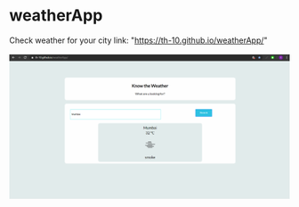 # weatherApp
Check weather for your city
link: "https://th-10.github.io/weatherApp/"
<br/>
<br/>
<img src="./weatherApp1.png" />
